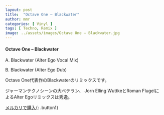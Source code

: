 ```yaml
---
layout: post
title:  "Octave One – Blackwater"
author: mmr
categories: [ Vinyl ]
tags: [ Techno, Remix ]
image: ../assets/images/Octave One – Blackwater.jpg
---
```


#### Octave One – Blackwater

A. Blackwater (Alter Ego Vocal Mix)

B. Blackwater (Alter Ego Dub)

Octave One代表作のBlackwaterのリミックスです。

ジャーマンテクノシーンの大ベテラン、 Jorn Elling WuttkeとRoman FlugelによるAlter Egoリミックスは秀逸。


[メルカリで購入](https://jp.mercari.com/item/m73391781068){: .button1}


